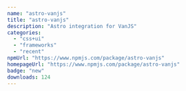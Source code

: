 ```yaml
---
name: "astro-vanjs"
title: "astro-vanjs"
description: "Astro integration for VanJS"
categories:
  - "css+ui"
  - "frameworks"
  - "recent"
npmUrl: "https://www.npmjs.com/package/astro-vanjs"
homepageUrl: "https://www.npmjs.com/package/astro-vanjs"
badge: "new"
downloads: 124
---
```

